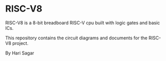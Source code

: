 # RISC-V8
RISC-V8 is a 8-bit breadboard RISC-V cpu built with logic gates and basic ICs.


This repository contains the circuit diagrams and documents for the RISC-V8 project.

By Hari Sagar
